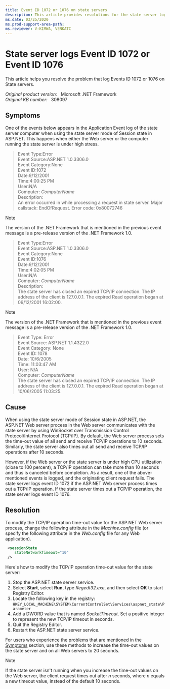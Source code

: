 ```yaml
---
title: Event ID 1072 or 1076 on state servers
description: This article provides resolutions for the state server log Event ID 1072 or 1076.
ms.date: 03/25/2020
ms.prod-support-area-path: 
ms.reviewer: V-KIMWA, VENKATC
---
```

# State server logs Event ID 1072 or Event ID 1076

This article helps you resolve the problem that log Events ID 1072 or 1076 on State servers.

_Original product version:_ &nbsp; Microsoft .NET Framework  
_Original KB number:_ &nbsp; 308097

## Symptoms

One of the events below appears in the Application Event log of the state server computer when using the state server mode of Session state in ASP.NET. This happens when either the Web server or the computer running the state server is under high stress.

> Event Type:Error  
> Event Source:ASP.NET 1.0.3306.0  
> Event Category:None  
> Event ID:1072  
> Date:9/12/2001  
> Time:4:00:25 PM  
> User:N/A  
> Computer: *ComputerName*  
> Description:  
> An error occurred in while processing a request in state server. Major callstack: EndOfRequest. Error code: 0x80072746

> [!NOTE]
> The version of the .NET Framework that is mentioned in the previous event message is a pre-release version of the .NET Framework 1.0.  

> Event Type:Error  
> Event Source:ASP.NET 1.0.3306.0  
> Event Category:None  
> Event ID:1076  
> Date:9/12/2001  
> Time:4:02:05 PM  
> User:N/A  
> Computer: *ComputerName*  
> Description:  
> The state server has closed an expired TCP/IP connection. The IP address of the client is 127.0.0.1. The expired Read operation began at 09/12/2001 16:02:00.

> [!NOTE]
> The version of the .NET Framework that is mentioned in the previous event message is a pre-release version of the .NET Framework 1.0.

> Event Type: Error  
> Event Source: ASP.NET 1.1.4322.0  
> Event Category: None  
> Event ID: 1078  
> Date: 10/6/2005  
> Time: 11:03:47 AM  
> User: N/A  
> Computer: *ComputerName*  
> The state server has closed an expired TCP/IP connection. The IP address of the client is 127.0.0.1. The expired Read operation began at 10/06/2005 11:03:25.

## Cause

When using the state server mode of Session state in ASP.NET, the ASP.NET Web server process in the Web server communicates with the state server by using WinSocket over Transmission Control Protocol/Internet Protocol (TCP/IP). By default, the Web server process sets the time-out value of all send and receive TCP/IP operations to 10 seconds. Similarly, the state server also times out all send and receive TCP/IP operations after 10 seconds.

However, if the Web server or the state server is under high CPU utilization (close to 100 percent), a TCP/IP operation can take more than 10 seconds and thus is canceled before completion. As a result, one of the above-mentioned events is logged, and the originating client request fails. The state server logs event ID 1072 if the ASP.NET Web server process times out a TCP/IP operation. If the state server times out a TCP/IP operation, the state server logs event ID 1076.

## Resolution

To modify the TCP/IP operation time-out value for the ASP.NET Web server process, change the following attribute in the *Machine.config* file (or specify the following attribute in the *Web.config* file for any Web application).

```xml
 <sessionState
    stateNetworkTimeout="10"
 />
```

Here's how to modify the TCP/IP operation time-out value for the state server:

1. Stop the ASP.NET state server service.
2. Select **Start**, select **Run**, type *Regedt32.exe*, and then select **OK** to start Registry Editor.
3. Locate the following key in the registry:  `HKEY_LOCAL_MACHINE\SYSTEM\CurrentControlSet\Services\aspnet_state\Parameter`
4. Add a DWORD value that is named *SocketTimeout*. Set a positive integer to represent the new TCP/IP timeout in seconds.
5. Quit the Registry Editor.
6. Restart the ASP.NET state server service.

For users who experience the problems that are mentioned in the [Symptoms](#symptoms) section, use these methods to increase the time-out values on the state server and on all Web servers to 20 seconds.

> [!NOTE]
> If the state server isn't running when you increase the time-out values on the Web server, the client request times out after *n* seconds, where *n* equals a new timeout value, instead of the default 10 seconds.
